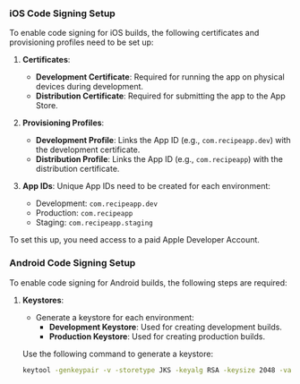 ### iOS Code Signing Setup

To enable code signing for iOS builds, the following certificates and provisioning profiles need to be set up:

1. **Certificates**:
   - **Development Certificate**: Required for running the app on physical devices during development.
   - **Distribution Certificate**: Required for submitting the app to the App Store.

2. **Provisioning Profiles**:
   - **Development Profile**: Links the App ID (e.g., `com.recipeapp.dev`) with the development certificate.
   - **Distribution Profile**: Links the App ID (e.g., `com.recipeapp`) with the distribution certificate.

3. **App IDs**:
   Unique App IDs need to be created for each environment:
   - Development: `com.recipeapp.dev`
   - Production: `com.recipeapp`
   - Staging: `com.recipeapp.staging`

To set this up, you need access to a paid Apple Developer Account.

### Android Code Signing Setup

To enable code signing for Android builds, the following steps are required:

1. **Keystores**:
   - Generate a keystore for each environment:
     - **Development Keystore**: Used for creating development builds.
     - **Production Keystore**: Used for creating production builds.

   Use the following command to generate a keystore:
   ```bash
   keytool -genkeypair -v -storetype JKS -keyalg RSA -keysize 2048 -validity 10000 -keystore <keystore-name>.jks -alias <key-alias>

